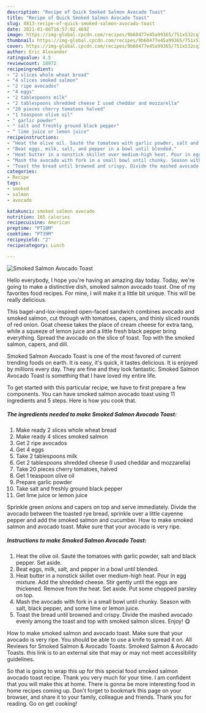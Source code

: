 ```yaml
---
description: "Recipe of Quick Smoked Salmon Avocado Toast"
title: "Recipe of Quick Smoked Salmon Avocado Toast"
slug: 4813-recipe-of-quick-smoked-salmon-avocado-toast
date: 2021-01-06T16:57:02.469Z
image: https://img-global.cpcdn.com/recipes/9b60477e45a99365/751x532cq70/smoked-salmon-avocado-toast-recipe-main-photo.jpg
thumbnail: https://img-global.cpcdn.com/recipes/9b60477e45a99365/751x532cq70/smoked-salmon-avocado-toast-recipe-main-photo.jpg
cover: https://img-global.cpcdn.com/recipes/9b60477e45a99365/751x532cq70/smoked-salmon-avocado-toast-recipe-main-photo.jpg
author: Eric Alexander
ratingvalue: 4.5
reviewcount: 10972
recipeingredient:
- "2 slices whole wheat bread"
- "4 slices smoked salmon"
- "2 ripe avocados"
- "4 eggs"
- "2 tablespoons milk"
- "2 tablespoons shredded cheese I used cheddar and mozzarella"
- "20 pieces cherry tomatoes halved"
- "1 teaspoon olive oil"
- " garlic powder"
- " salt and freshly ground black pepper"
- " lime juice or lemon juice"
recipeinstructions:
- "Heat the olive oil. Sauté the tomatoes with garlic powder, salt and black pepper. Set aside."
- "Beat eggs, milk, salt, and pepper in a bowl until blended."
- "Heat butter in a nonstick skillet over medium-high heat. Pour in egg mixture. Add the shredded cheese. Stir gently until the eggs are thickened. Remove from the heat. Set aside. Put some chopped parsley on top."
- "Mash the avocado with fork in a small bowl until chunky. Season with salt, black pepper, and some lime or lemon juice."
- "Toast the bread until browned and crispy. Divide the mashed avocado evenly among the toast and top with smoked salmon slices. Enjoy! 😋"
categories:
- Recipe
tags:
- smoked
- salmon
- avocado

katakunci: smoked salmon avocado 
nutrition: 165 calories
recipecuisine: American
preptime: "PT18M"
cooktime: "PT39M"
recipeyield: "2"
recipecategory: Lunch

---
```



![Smoked Salmon Avocado Toast](https://img-global.cpcdn.com/recipes/9b60477e45a99365/751x532cq70/smoked-salmon-avocado-toast-recipe-main-photo.jpg)

Hello everybody, I hope you're having an amazing day today. Today, we're going to make a distinctive dish, smoked salmon avocado toast. One of my favorites food recipes. For mine, I will make it a little bit unique. This will be really delicious.

This bagel-and-lox-inspired open-faced sandwich combines avocado and smoked salmon, cut through with tomatoes, capers, and thinly sliced rounds of red onion. Goat cheese takes the place of cream cheese for extra tang, while a squeeze of lemon juice and a little fresh black pepper bring everything. Spread the avocado on the slice of toast. Top with the smoked salmon, capers, and dill.

Smoked Salmon Avocado Toast is one of the most favored of current trending foods on earth. It is easy, it's quick, it tastes delicious. It is enjoyed by millions every day. They are fine and they look fantastic. Smoked Salmon Avocado Toast is something that I have loved my entire life.


To get started with this particular recipe, we have to first prepare a few components. You can have smoked salmon avocado toast using 11 ingredients and 5 steps. Here is how you cook that.

<!--inarticleads1-->

##### The ingredients needed to make Smoked Salmon Avocado Toast:

1. Make ready 2 slices whole wheat bread
1. Make ready 4 slices smoked salmon
1. Get 2 ripe avocados
1. Get 4 eggs
1. Take 2 tablespoons milk
1. Get 2 tablespoons shredded cheese (I used cheddar and mozzarella)
1. Take 20 pieces cherry tomatoes, halved
1. Get 1 teaspoon olive oil
1. Prepare  garlic powder
1. Take  salt and freshly ground black pepper
1. Get  lime juice or lemon juice


Sprinkle green onions and capers on top and serve immediately. Divide the avocado between the toasted rye bread, sprinkle over a little cayenne pepper and add the smoked salmon and cucumber. How to make smoked salmon and avocado toast. Make sure that your avocado is very ripe. 

<!--inarticleads2-->

##### Instructions to make Smoked Salmon Avocado Toast:

1. Heat the olive oil. Sauté the tomatoes with garlic powder, salt and black pepper. Set aside.
1. Beat eggs, milk, salt, and pepper in a bowl until blended.
1. Heat butter in a nonstick skillet over medium-high heat. Pour in egg mixture. Add the shredded cheese. Stir gently until the eggs are thickened. Remove from the heat. Set aside. Put some chopped parsley on top.
1. Mash the avocado with fork in a small bowl until chunky. Season with salt, black pepper, and some lime or lemon juice.
1. Toast the bread until browned and crispy. Divide the mashed avocado evenly among the toast and top with smoked salmon slices. Enjoy! 😋


How to make smoked salmon and avocado toast. Make sure that your avocado is very ripe. You should be able to use a knife to spread it on. All Reviews for Smoked Salmon &amp; Avocado Toasts. Smoked Salmon &amp; Avocado Toasts. this link is to an external site that may or may not meet accessibility guidelines. 

So that is going to wrap this up for this special food smoked salmon avocado toast recipe. Thank you very much for your time. I am confident that you will make this at home. There is gonna be more interesting food in home recipes coming up. Don't forget to bookmark this page on your browser, and share it to your family, colleague and friends. Thank you for reading. Go on get cooking!
